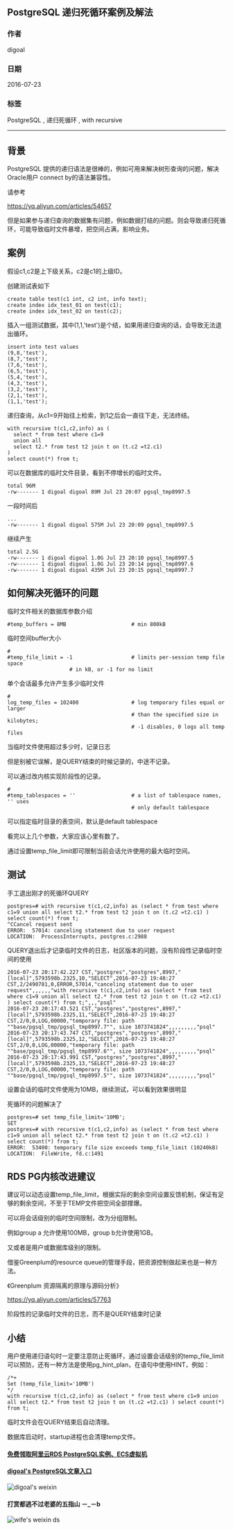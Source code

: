 ## PostgreSQL 递归死循环案例及解法          
                                                                                        
### 作者                                                                                       
digoal                                                                                        
                                                                                        
### 日期                                                                                      
2016-07-23
                                                                                        
### 标签                                                                                      
PostgreSQL , 递归死循环 , with recursive                
                          
----                                                                                      
                              
## 背景              
PostgreSQL 提供的递归语法是很棒的，例如可用来解决树形查询的问题，解决Oracle用户 connect by的语法兼容性。

请参考

https://yq.aliyun.com/articles/54657

但是如果参与递归查询的数据集有问题，例如数据打结的问题。则会导致递归死循环，可能导致临时文件暴增，把空间占满，影响业务。

## 案例
假设c1,c2是上下级关系，c2是c1的上级ID。

创建测试表如下

```
create table test(c1 int, c2 int, info text);
create index idx_test_01 on test(c1);
create index idx_test_02 on test(c2);
```

插入一组测试数据，其中(1,1,'test')是个结，如果用递归查询的话，会导致无法退出循环。

```
insert into test values 
(9,8,'test'), 
(8,7,'test'), 
(7,6,'test'), 
(6,5,'test'), 
(5,4,'test'), 
(4,3,'test'), 
(3,2,'test'), 
(2,1,'test'), 
(1,1,'test');
```

递归查询，从c1=9开始往上检索，到1之后会一直往下走，无法终结。

```
with recursive t(c1,c2,info) as (
  select * from test where c1=9 
  union all 
  select t2.* from test t2 join t on (t.c2 =t2.c1) 
) 
select count(*) from t;
```

可以在数据库的临时文件目录，看到不停增长的临时文件。

```
total 96M
-rw------- 1 digoal digoal 89M Jul 23 20:07 pgsql_tmp8997.5
```

一段时间后

```
...
-rw------- 1 digoal digoal 575M Jul 23 20:09 pgsql_tmp8997.5
```


继续产生

```
total 2.5G
-rw------- 1 digoal digoal 1.0G Jul 23 20:10 pgsql_tmp8997.5
-rw------- 1 digoal digoal 1.0G Jul 23 20:14 pgsql_tmp8997.6
-rw------- 1 digoal digoal 435M Jul 23 20:15 pgsql_tmp8997.7
```

## 如何解决死循环的问题
临时文件相关的数据库参数介绍

```
#temp_buffers = 8MB                     # min 800kB
```

临时空间buffer大小

```
#
#temp_file_limit = -1                   # limits per-session temp file space
					# in kB, or -1 for no limit
```

单个会话最多允许产生多少临时文件

```
#
log_temp_files = 102400                 # log temporary files equal or larger
                                        # than the specified size in kilobytes;
                                        # -1 disables, 0 logs all temp files
```

当临时文件使用超过多少时，记录日志  

但是别被它误解，是QUERY结束的时候记录的，中途不记录。  

可以通过改内核实现阶段性的记录。  

```
#
#temp_tablespaces = ''                  # a list of tablespace names, '' uses
                                        # only default tablespace
```

可以指定临时目录的表空间，默认是default tablespace


看完以上几个参数，大家应该心里有数了。

通过设置temp_file_limit即可限制当前会话允许使用的最大临时空间。

## 测试
手工退出刚才的死循环QUERY

```
postgres=# with recursive t(c1,c2,info) as (select * from test where c1=9 union all select t2.* from test t2 join t on (t.c2 =t2.c1) ) select count(*) from t;
^CCancel request sent
ERROR:  57014: canceling statement due to user request
LOCATION:  ProcessInterrupts, postgres.c:2988
```

QUERY退出后才记录临时文件的日志，社区版本的问题，没有阶段性记录临时空间的使用

```
2016-07-23 20:17:42.227 CST,"postgres","postgres",8997,"[local]",5793598b.2325,10,"SELECT",2016-07-23 19:48:27 CST,2/2490781,0,ERROR,57014,"canceling statement due to user request",,,,,,"with recursive t(c1,c2,info) as (select * from test where c1=9 union all select t2.* from test t2 join t on (t.c2 =t2.c1) ) select count(*) from t;",,,"psql"
2016-07-23 20:17:43.521 CST,"postgres","postgres",8997,"[local]",5793598b.2325,11,"SELECT",2016-07-23 19:48:27 CST,2/0,0,LOG,00000,"temporary file: path ""base/pgsql_tmp/pgsql_tmp8997.7"", size 1073741824",,,,,,,,,"psql"
2016-07-23 20:17:43.747 CST,"postgres","postgres",8997,"[local]",5793598b.2325,12,"SELECT",2016-07-23 19:48:27 CST,2/0,0,LOG,00000,"temporary file: path ""base/pgsql_tmp/pgsql_tmp8997.6"", size 1073741824",,,,,,,,,"psql"
2016-07-23 20:17:43.991 CST,"postgres","postgres",8997,"[local]",5793598b.2325,13,"SELECT",2016-07-23 19:48:27 CST,2/0,0,LOG,00000,"temporary file: path ""base/pgsql_tmp/pgsql_tmp8997.5"", size 1073741824",,,,,,,,,"psql"
```

设置会话的临时文件使用为10MB，继续测试，可以看到效果很明显

死循环的问题解决了

```
postgres=# set temp_file_limit='10MB';
SET
postgres=# with recursive t(c1,c2,info) as (select * from test where c1=9 union all select t2.* from test t2 join t on (t.c2 =t2.c1) ) select count(*) from t;
ERROR:  53400: temporary file size exceeds temp_file_limit (10240kB)
LOCATION:  FileWrite, fd.c:1491
```

## RDS PG内核改进建议

建议可以动态设置temp_file_limit，根据实际的剩余空间设置反馈机制，保证有足够的剩余空间，不至于TEMP文件把空间全部撑爆。

可以将会话级别的临时空间限制，改为分组限制。

例如group a 允许使用100MB，group b允许使用1GB。

又或者是用户或数据库级别的限制。

借鉴Greenplum的resource queue的管理手段，把资源控制做起来也是一种方法。

《Greenplum 资源隔离的原理与源码分析》

https://yq.aliyun.com/articles/57763

阶段性的记录临时文件的日志，而不是QUERY结束时记录

## 小结
用户使用递归语句时一定要注意防止死循环，通过设置会话级别的temp_file_limit可以预防，还有一种方法是使用pg_hint_plan，在语句中使用HINT，例如：

```
/*+ 
Set (temp_file_limit='10MB')
*/
with recursive t(c1,c2,info) as (select * from test where c1=9 union all select t2.* from test t2 join t on (t.c2 =t2.c1) ) select count(*) from t;
```

临时文件会在QUERY结束后自动清理。

数据库启动时，startup进程也会清理temp文件。
  
  
  
  
  
  
                          
                                  
                           
  
  
  
  
  
  
  
  
  
  
  
  
  
#### [免费领取阿里云RDS PostgreSQL实例、ECS虚拟机](https://free.aliyun.com/ "57258f76c37864c6e6d23383d05714ea")
  
  
#### [digoal's PostgreSQL文章入口](https://github.com/digoal/blog/blob/master/README.md "22709685feb7cab07d30f30387f0a9ae")
  
  
![digoal's weixin](../pic/digoal_weixin.jpg "f7ad92eeba24523fd47a6e1a0e691b59")
  
  
  
  
  
  
#### 打赏都逃不过老婆的五指山 －_－b  
![wife's weixin ds](../pic/wife_weixin_ds.jpg "acd5cce1a143ef1d6931b1956457bc9f")
  
